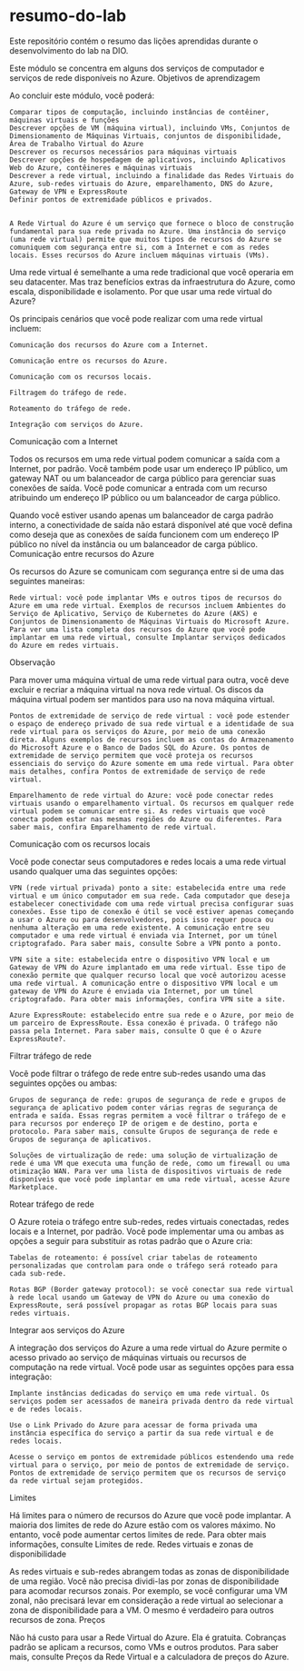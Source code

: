 # resumo-do-lab
Este repositório contém o resumo das lições aprendidas durante o desenvolvimento do lab na DIO.


Este módulo se concentra em alguns dos serviços de computador e serviços de rede disponíveis no Azure.
Objetivos de aprendizagem

Ao concluir este módulo, você poderá:

    Comparar tipos de computação, incluindo instâncias de contêiner, máquinas virtuais e funções
    Descrever opções de VM (máquina virtual), incluindo VMs, Conjuntos de Dimensionamento de Máquinas Virtuais, conjuntos de disponibilidade, Área de Trabalho Virtual do Azure
    Descrever os recursos necessários para máquinas virtuais
    Descrever opções de hospedagem de aplicativos, incluindo Aplicativos Web do Azure, contêineres e máquinas virtuais
    Descrever a rede virtual, incluindo a finalidade das Redes Virtuais do Azure, sub-redes virtuais do Azure, emparelhamento, DNS do Azure, Gateway de VPN e ExpressRoute
    Definir pontos de extremidade públicos e privados.


    A Rede Virtual do Azure é um serviço que fornece o bloco de construção fundamental para sua rede privada no Azure. Uma instância do serviço (uma rede virtual) permite que muitos tipos de recursos do Azure se comuniquem com segurança entre si, com a Internet e com as redes locais. Esses recursos do Azure incluem máquinas virtuais (VMs).

Uma rede virtual é semelhante a uma rede tradicional que você operaria em seu datacenter. Mas traz benefícios extras da infraestrutura do Azure, como escala, disponibilidade e isolamento.
Por que usar uma rede virtual do Azure?

Os principais cenários que você pode realizar com uma rede virtual incluem:

    Comunicação dos recursos do Azure com a Internet.

    Comunicação entre os recursos do Azure.

    Comunicação com os recursos locais.

    Filtragem do tráfego de rede.

    Roteamento do tráfego de rede.

    Integração com serviços do Azure.

Comunicação com a Internet

Todos os recursos em uma rede virtual podem comunicar a saída com a Internet, por padrão. Você também pode usar um endereço IP público, um gateway NAT ou um balanceador de carga público para gerenciar suas conexões de saída. Você pode comunicar a entrada com um recurso atribuindo um endereço IP público ou um balanceador de carga público.

Quando você estiver usando apenas um balanceador de carga padrão interno, a conectividade de saída não estará disponível até que você defina como deseja que as conexões de saída funcionem com um endereço IP público no nível da instância ou um balanceador de carga público.
Comunicação entre recursos do Azure

Os recursos do Azure se comunicam com segurança entre si de uma das seguintes maneiras:

    Rede virtual: você pode implantar VMs e outros tipos de recursos do Azure em uma rede virtual. Exemplos de recursos incluem Ambientes do Serviço de Aplicativo, Serviço de Kubernetes do Azure (AKS) e Conjuntos de Dimensionamento de Máquinas Virtuais do Microsoft Azure. Para ver uma lista completa dos recursos do Azure que você pode implantar em uma rede virtual, consulte Implantar serviços dedicados do Azure em redes virtuais.

Observação

Para mover uma máquina virtual de uma rede virtual para outra, você deve excluir e recriar a máquina virtual na nova rede virtual. Os discos da máquina virtual podem ser mantidos para uso na nova máquina virtual.

    Pontos de extremidade de serviço de rede virtual : você pode estender o espaço de endereço privado de sua rede virtual e a identidade de sua rede virtual para os serviços do Azure, por meio de uma conexão direta. Alguns exemplos de recursos incluem as contas do Armazenamento do Microsoft Azure e o Banco de Dados SQL do Azure. Os pontos de extremidade de serviço permitem que você proteja os recursos essenciais do serviço do Azure somente em uma rede virtual. Para obter mais detalhes, confira Pontos de extremidade de serviço de rede virtual.

    Emparelhamento de rede virtual do Azure: você pode conectar redes virtuais usando o emparelhamento virtual. Os recursos em qualquer rede virtual podem se comunicar entre si. As redes virtuais que você conecta podem estar nas mesmas regiões do Azure ou diferentes. Para saber mais, confira Emparelhamento de rede virtual.

Comunicação com os recursos locais

Você pode conectar seus computadores e redes locais a uma rede virtual usando qualquer uma das seguintes opções:

    VPN (rede virtual privada) ponto a site: estabelecida entre uma rede virtual e um único computador em sua rede. Cada computador que deseja estabelecer conectividade com uma rede virtual precisa configurar suas conexões. Esse tipo de conexão é útil se você estiver apenas começando a usar o Azure ou para desenvolvedores, pois isso requer pouca ou nenhuma alteração em uma rede existente. A comunicação entre seu computador e uma rede virtual é enviada via Internet, por um túnel criptografado. Para saber mais, consulte Sobre a VPN ponto a ponto.

    VPN site a site: estabelecida entre o dispositivo VPN local e um Gateway de VPN do Azure implantado em uma rede virtual. Esse tipo de conexão permite que qualquer recurso local que você autorizou acesse uma rede virtual. A comunicação entre o dispositivo VPN local e um gateway de VPN do Azure é enviada via Internet, por um túnel criptografado. Para obter mais informações, confira VPN site a site.

    Azure ExpressRoute: estabelecido entre sua rede e o Azure, por meio de um parceiro de ExpressRoute. Essa conexão é privada. O tráfego não passa pela Internet. Para saber mais, consulte O que é o Azure ExpressRoute?.

Filtrar tráfego de rede

Você pode filtrar o tráfego de rede entre sub-redes usando uma das seguintes opções ou ambas:

    Grupos de segurança de rede: grupos de segurança de rede e grupos de segurança de aplicativo podem conter várias regras de segurança de entrada e saída. Essas regras permitem a você filtrar o tráfego de e para recursos por endereço IP de origem e de destino, porta e protocolo. Para saber mais, consulte Grupos de segurança de rede e Grupos de segurança de aplicativos.

    Soluções de virtualização de rede: uma solução de virtualização de rede é uma VM que executa uma função de rede, como um firewall ou uma otimização WAN. Para ver uma lista de dispositivos virtuais de rede disponíveis que você pode implantar em uma rede virtual, acesse Azure Marketplace.

Rotear tráfego de rede

O Azure roteia o tráfego entre sub-redes, redes virtuais conectadas, redes locais e a Internet, por padrão. Você pode implementar uma ou ambas as opções a seguir para substituir as rotas padrão que o Azure cria:

    Tabelas de roteamento: é possível criar tabelas de roteamento personalizadas que controlam para onde o tráfego será roteado para cada sub-rede.

    Rotas BGP (Border gateway protocol): se você conectar sua rede virtual à rede local usando um Gateway de VPN do Azure ou uma conexão do ExpressRoute, será possível propagar as rotas BGP locais para suas redes virtuais.

Integrar aos serviços do Azure

A integração dos serviços do Azure a uma rede virtual do Azure permite o acesso privado ao serviço de máquinas virtuais ou recursos de computação na rede virtual. Você pode usar as seguintes opções para essa integração:

    Implante instâncias dedicadas do serviço em uma rede virtual. Os serviços podem ser acessados de maneira privada dentro da rede virtual e de redes locais.

    Use o Link Privado do Azure para acessar de forma privada uma instância específica do serviço a partir da sua rede virtual e de redes locais.

    Acesse o serviço em pontos de extremidade públicos estendendo uma rede virtual para o serviço, por meio de pontos de extremidade de serviço. Pontos de extremidade de serviço permitem que os recursos de serviço da rede virtual sejam protegidos.

Limites

Há limites para o número de recursos do Azure que você pode implantar. A maioria dos limites de rede do Azure estão com os valores máximo. No entanto, você pode aumentar certos limites de rede. Para obter mais informações, consulte Limites de rede.
Redes virtuais e zonas de disponibilidade

As redes virtuais e sub-redes abrangem todas as zonas de disponibilidade de uma região. Você não precisa dividi-las por zonas de disponibilidade para acomodar recursos zonais. Por exemplo, se você configurar uma VM zonal, não precisará levar em consideração a rede virtual ao selecionar a zona de disponibilidade para a VM. O mesmo é verdadeiro para outros recursos de zona.
Preços

Não há custo para usar a Rede Virtual do Azure. Ela é gratuita. Cobranças padrão se aplicam a recursos, como VMs e outros produtos. Para saber mais, consulte Preços da Rede Virtual e a calculadora de preços do Azure.


